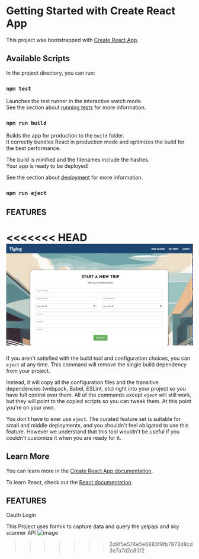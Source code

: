 # Getting Started with Create React App

This project was bootstrapped with [Create React App](https://github.com/facebook/create-react-app).

## Available Scripts

In the project directory, you can run:
<!-- 
this isnt needed as it talks to server now
### `npm start`

Runs the app in the development mode.\
Open [http://localhost:3000](http://localhost:3000) to view it in your browser.

The page will reload when you make changes.\
You may also see any lint errors in the console. -->

### `npm test`

Launches the test runner in the interactive watch mode.\
See the section about [running tests](https://facebook.github.io/create-react-app/docs/running-tests) for more information.

### `npm run build`

Builds the app for production to the `build` folder.\
It correctly bundles React in production mode and optimizes the build for the best performance.

The build is minified and the filenames include the hashes.\
Your app is ready to be deployed!

See the section about [deployment](https://facebook.github.io/create-react-app/docs/deployment) for more information.

### `npm run eject`

## FEATURES

<<<<<<< HEAD
![alt text](image.png)
=======
If you aren't satisfied with the build tool and configuration choices, you can `eject` at any time. This command will remove the single build dependency from your project.

Instead, it will copy all the configuration files and the transitive dependencies (webpack, Babel, ESLint, etc) right into your project so you have full control over them. All of the commands except `eject` will still work, but they will point to the copied scripts so you can tweak them. At this point you're on your own.

You don't have to ever use `eject`. The curated feature set is suitable for small and middle deployments, and you shouldn't feel obligated to use this feature. However we understand that this tool wouldn't be useful if you couldn't customize it when you are ready for it.

## Learn More

You can learn more in the [Create React App documentation](https://facebook.github.io/create-react-app/docs/getting-started).

To learn React, check out the [React documentation](https://reactjs.org/).

## FEATURES
Oauth Login



This Project uses formik to capture data and query the yelpapi and sky scanner API
<img width="1508" alt="image" src="https://github.com/heXagon-bcd/lhlfinal_flyboy/assets/5097750/17f5f116-202a-45e8-b32c-de75afba58aa">

>>>>>>> 2d9f5e574e5e6883f9fb7873d8cd3e7a7d2c83f2
